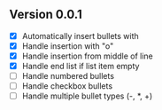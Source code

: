 ## Version 0.0.1

- [x] Automatically insert bullets with <CR>
- [x] Handle insertion with "o"
- [x] Handle insertion from middle of line
- [x] Handle end list if list item empty
- [ ] Handle numbered bullets
- [ ] Handle checkbox bullets
- [ ] Handle multiple bullet types (-, \*, +)
